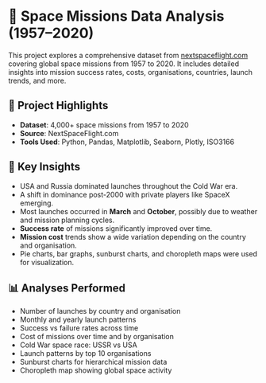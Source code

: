 # 🚀 Space Missions Data Analysis (1957–2020)

This project explores a comprehensive dataset from [nextspaceflight.com](https://nextspaceflight.com) covering global space missions from 1957 to 2020. It includes detailed insights into mission success rates, costs, organisations, countries, launch trends, and more.

## 📌 Project Highlights

- **Dataset**: 4,000+ space missions from 1957 to 2020  
- **Source**: NextSpaceFlight.com  
- **Tools Used**: Python, Pandas, Matplotlib, Seaborn, Plotly, ISO3166  

## 🧠 Key Insights

- USA and Russia dominated launches throughout the Cold War era.
- A shift in dominance post-2000 with private players like SpaceX emerging.
- Most launches occurred in **March** and **October**, possibly due to weather and mission planning cycles.
- **Success rate** of missions significantly improved over time.
- **Mission cost** trends show a wide variation depending on the country and organisation.
- Pie charts, bar graphs, sunburst charts, and choropleth maps were used for visualization.

## 📊 Analyses Performed

- Number of launches by country and organisation
- Monthly and yearly launch patterns
- Success vs failure rates across time
- Cost of missions over time and by organisation
- Cold War space race: USSR vs USA
- Launch patterns by top 10 organisations
- Sunburst charts for hierarchical mission data
- Choropleth map showing global space activity


